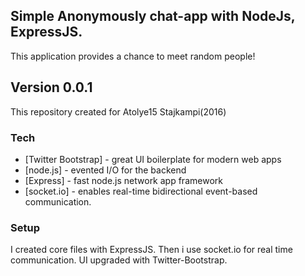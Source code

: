 ## Simple Anonymously chat-app with NodeJs, ExpressJS.

This application provides a chance to meet random people!

## Version 0.0.1
This repository created for Atolye15 Stajkampi(2016)

### Tech

* [Twitter Bootstrap] - great UI boilerplate for modern web apps
* [node.js] - evented I/O for the backend
* [Express] - fast node.js network app framework
* [socket.io] - enables real-time bidirectional event-based communication.

### Setup

I created core files with ExpressJS. Then i use socket.io for real time communication.
UI upgraded with Twitter-Bootstrap. 





